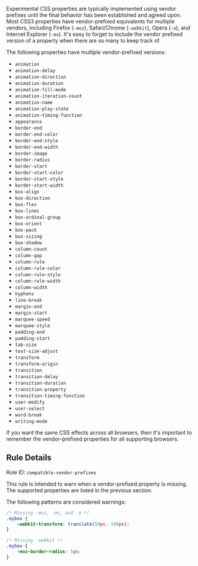 Experimental CSS properties are typically implemented using vendor prefixes until the final behavior has been established and agreed upon. Most CSS3 properties have vendor-prefixed equivalents for multiple vendors, including Firefox (`-moz`), Safari/Chrome (`-webkit`), Opera (`-o`), and Internet Explorer (`-ms`).  It's easy to forget to include the vendor prefixed version of a property when there are so many to keep track of.

The following properties have multiple vendor-prefixed versions:

* `animation`
* `animation-delay`
* `animation-direction`
* `animation-duration`
* `animation-fill-mode`
* `animation-iteration-count`
* `animation-name`
* `animation-play-state`
* `animation-timing-function`
* `appearance`
* `border-end`
* `border-end-color`
* `border-end-style`
* `border-end-width`
* `border-image`
* `border-radius`
* `border-start`
* `border-start-color`
* `border-start-style`
* `border-start-width`
* `box-align`
* `box-direction`
* `box-flex`
* `box-lines`
* `box-ordinal-group`
* `box-orient`
* `box-pack`
* `box-sizing`
* `box-shadow`
* `column-count`
* `column-gap`
* `column-rule`
* `column-rule-color`
* `column-rule-style`
* `column-rule-width`
* `column-width`
* `hyphens`
* `line-break`
* `margin-end`
* `margin-start`
* `marquee-speed`
* `marquee-style`
* `padding-end`
* `padding-start`
* `tab-size`
* `text-size-adjust`
* `transform`
* `transform-origin`
* `transition`
* `transition-delay`
* `transition-duration`
* `transition-property`
* `transition-timing-function`
* `user-modify`
* `user-select`
* `word-break`
* `writing-mode`

If you want the same CSS effects across all browsers, then it's important to remember the vendor-prefixed properties for all supporting browsers.

## Rule Details
    
Rule ID: `compatible-vendor-prefixes`

This rule is intended to warn when a vendor-prefixed property is missing. The supported properties are listed in the previous section.

The following patterns are considered warnings:

```css
/* Missing -moz, -ms, and -o */
.mybox {
    -webkit-transform: translate(50px, 100px);
}

/* Missing -webkit */
.mybox {
    -moz-border-radius: 5px;
}
```
